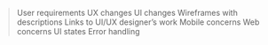 >User requirements
>UX changes
>UI changes
>Wireframes with descriptions
>Links to UI/UX designer’s work
>Mobile concerns
>Web concerns
>UI states
>Error handling